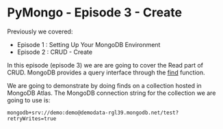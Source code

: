 # PyMongo - Episode 3 - Create

Previously we covered:
 * Episode 1 : Setting Up Your MongoDB Environment
 * Episode 2 : CRUD - Create
 
In this episode (episode 3) we are are going to cover
the Read part of CRUD. MongoDB provides a query interface
through the [find](http://api.mongodb.com/python/current/api/pymongo/collection.html#pymongo.collection.Collection.find) 
function.

We are going to demonstrate by doing finds on a collection
hosted in MongoDB Atlas. The MongoDB connection string for
the collection we are going to use is:

`mongodb+srv://demo:demo@demodata-rgl39.mongodb.net/test?retryWrites=true`



